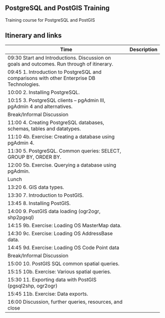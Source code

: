 PostgreSQL and PostGIS Training
-------------------------------

Training course for PostgreSQL and PostGIS

## Itinerary and links

| Time | Description |
| ---- | ----------- |
| 09:30	Start and Introductions.  Discussion on goals and outcomes.  Run through of itinerary.
| 09:45	1. Introduction to PostgreSQL and comparisons with other Enterprise DB Technologies.
| 10:00	2. Installing PostgreSQL.
| 10:15	3. PostgreSQL clients – pgAdmin III, pgAdmin 4 and alternatives.
| Break/Informal Discussion
| 11:00	4. Creating PostgreSQL databases, schemas, tables and datatypes.
| 11:10	4b. Exercise: Creating a database using pgAdmin 4.
| 11:30	5. PostgreSQL.  Common queries: SELECT, GROUP BY, ORDER BY.
| 12:00	5b. Exercise.  Querying a database using pgAdmin.
| Lunch
| 13:20	6. GIS data types.
| 13:30	7. Introduction to PostGIS.
| 13:45	8. Installing PostGIS. 
| 14:00	9. PostGIS data loading (ogr2ogr, shp2pgsql)
| 14:15	9b. Exercise: Loading OS MasterMap data.
| 14:30	9c. Exercise: Loading OS AddressBase data.
| 14:45	9d. Exercise: Loading OS Code Point data
| Break/Informal Discussion
| 15:00	10. PostGIS SQL common spatial queries.
| 15:15	10b. Exercise:  Various spatial queries.
| 15:30	11. Exporting data with PostGIS (pgsql2shp, ogr2ogr)
| 15:45	11b. Exercise: Data exports.
| 16:00	Discussion, further queries, resources, and close
